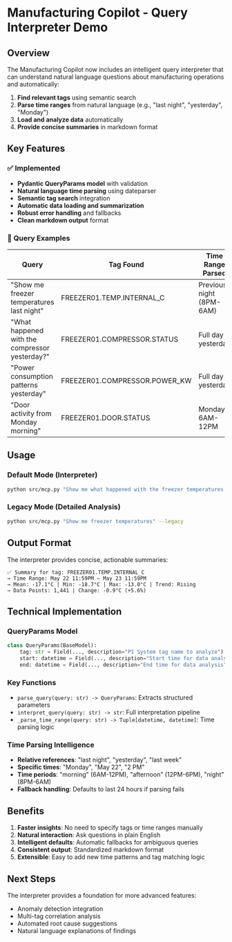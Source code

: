# Manufacturing Copilot - Query Interpreter Demo

## Overview

The Manufacturing Copilot now includes an intelligent query interpreter that can understand natural language questions about manufacturing operations and automatically:

1. **Find relevant tags** using semantic search
2. **Parse time ranges** from natural language (e.g., "last night", "yesterday", "Monday")
3. **Load and analyze data** automatically
4. **Provide concise summaries** in markdown format

## Key Features

### ✅ Implemented
- **Pydantic QueryParams model** with validation
- **Natural language time parsing** using dateparser
- **Semantic tag search** integration
- **Automatic data loading and summarization**
- **Robust error handling** and fallbacks
- **Clean markdown output** format

### 🎯 Query Examples

| Query | Tag Found | Time Range Parsed |
|-------|-----------|-------------------|
| "Show me freezer temperatures last night" | FREEZER01.TEMP.INTERNAL_C | Previous night (8PM-6AM) |
| "What happened with the compressor yesterday?" | FREEZER01.COMPRESSOR.STATUS | Full day yesterday |
| "Power consumption patterns yesterday" | FREEZER01.COMPRESSOR.POWER_KW | Full day yesterday |
| "Door activity from Monday morning" | FREEZER01.DOOR.STATUS | Monday 6AM-12PM |

## Usage

### Default Mode (Interpreter)
```bash
python src/mcp.py "Show me what happened with the freezer temperatures last night"
```

### Legacy Mode (Detailed Analysis)
```bash
python src/mcp.py "Show me freezer temperatures" --legacy
```

## Output Format

The interpreter provides concise, actionable summaries:

```
✅ Summary for tag: FREEZER01.TEMP.INTERNAL_C
→ Time Range: May 22 11:59PM – May 23 11:59PM
→ Mean: -17.1°C | Min: -18.7°C | Max: -13.0°C | Trend: Rising
→ Data Points: 1,441 | Change: -0.9°C (+5.6%)
```

## Technical Implementation

### QueryParams Model
```python
class QueryParams(BaseModel):
    tag: str = Field(..., description="PI System tag name to analyze")
    start: datetime = Field(..., description="Start time for data analysis")
    end: datetime = Field(..., description="End time for data analysis")
```

### Key Functions
- `parse_query(query: str) -> QueryParams`: Extracts structured parameters
- `interpret_query(query: str) -> str`: Full interpretation pipeline
- `_parse_time_range(query: str) -> Tuple[datetime, datetime]`: Time parsing logic

### Time Parsing Intelligence
- **Relative references**: "last night", "yesterday", "last week"
- **Specific times**: "Monday", "May 22", "2 PM"
- **Time periods**: "morning" (6AM-12PM), "afternoon" (12PM-6PM), "night" (8PM-6AM)
- **Fallback handling**: Defaults to last 24 hours if parsing fails

## Benefits

1. **Faster insights**: No need to specify tags or time ranges manually
2. **Natural interaction**: Ask questions in plain English
3. **Intelligent defaults**: Automatic fallbacks for ambiguous queries
4. **Consistent output**: Standardized markdown format
5. **Extensible**: Easy to add new time patterns and tag matching logic

## Next Steps

The interpreter provides a foundation for more advanced features:
- Anomaly detection integration
- Multi-tag correlation analysis
- Automated root cause suggestions
- Natural language explanations of findings 